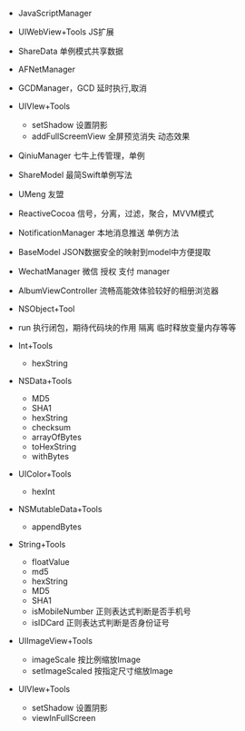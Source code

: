 
* JavaScriptManager
* UIWebView+Tools JS扩展
* ShareData 单例模式共享数据
* AFNetManager
* GCDManager，GCD 延时执行,取消  
* UIVIew+Tools
  * setShadow 设置阴影
  * addFullScreemView 全屏预览消失 动态效果
* QiniuManager 七牛上传管理，单例
* ShareModel 最简Swift单例写法

* UMeng 友盟
* ReactiveCocoa 信号，分离，过滤，聚合，MVVM模式
* NotificationManager 本地消息推送 单例方法

* BaseModel JSON数据安全的映射到model中方便提取
* WechatManager 微信 授权 支付 manager
* AlbumViewController  流畅高能效体验较好的相册浏览器

* NSObject+Tool
 * run  执行闭包，期待代码块的作用 隔离 临时释放变量内存等等 

* Int+Tools
  * hexString

* NSData+Tools
  * MD5
  * SHA1
  * hexString
  * checksum
  * arrayOfBytes
  * toHexString
  * withBytes

* UIColor+Tools
  * hexInt

* NSMutableData+Tools
  * appendBytes

* String+Tools
  * floatValue
  * md5
  * hexString
  * MD5
  * SHA1
  * isMobileNumber 正则表达式判断是否手机号
  * isIDCard 正则表达式判断是否身份证号

* UIImageView+Tools
  * imageScale  按比例缩放Image
  * setImageScaled 按指定尺寸缩放Image

* UIVIew+Tools
  * setShadow 设置阴影
  * viewInFullScreen